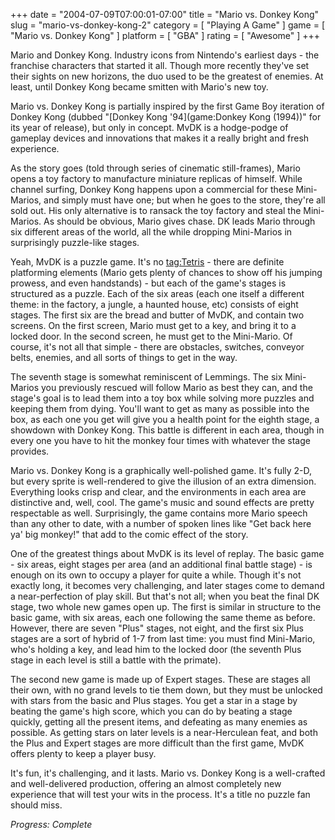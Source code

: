 +++
date = "2004-07-09T07:00:01-07:00"
title = "Mario vs. Donkey Kong"
slug = "mario-vs-donkey-kong-2"
category = [ "Playing A Game" ]
game = [ "Mario vs. Donkey Kong" ]
platform = [ "GBA" ]
rating = [ "Awesome" ]
+++

Mario and Donkey Kong. Industry icons from Nintendo's earliest days - the franchise characters that started it all. Though more recently they've set their sights on new horizons, the duo used to be the greatest of enemies. At least, until Donkey Kong became smitten with Mario's new toy.

Mario vs. Donkey Kong is partially inspired by the first Game Boy iteration of Donkey Kong (dubbed "[Donkey Kong '94](game:Donkey Kong (1994))" for its year of release), but only in concept. MvDK is a hodge-podge of gameplay devices and innovations that makes it a really bright and fresh experience.

As the story goes (told through series of cinematic still-frames), Mario opens a toy factory to manufacture miniature replicas of himself. While channel surfing, Donkey Kong happens upon a commercial for these Mini-Marios, and simply must have one; but when he goes to the store, they're all sold out. His only alternative is to ransack the toy factory and steal the Mini-Marios. As should be obvious, Mario gives chase. DK leads Mario through six different areas of the world, all the while dropping Mini-Marios in surprisingly puzzle-like stages.

Yeah, MvDK is a puzzle game. It's no <tag:Tetris> - there are definite platforming elements (Mario gets plenty of chances to show off his jumping prowess, and even handstands) - but each of the game's stages is structured as a puzzle. Each of the six areas (each one itself a different theme: in the factory, a jungle, a haunted house, etc) consists of eight stages. The first six are the bread and butter of MvDK, and contain two screens. On the first screen, Mario must get to a key, and bring it to a locked door. In the second screen, he must get to the Mini-Mario. Of course, it's not all that simple - there are obstacles, switches, conveyor belts, enemies, and all sorts of things to get in the way.

The seventh stage is somewhat reminiscent of Lemmings. The six Mini-Marios you previously rescued will follow Mario as best they can, and the stage's goal is to lead them into a toy box while solving more puzzles and keeping them from dying. You'll want to get as many as possible into the box, as each one you get will give you a health point for the eighth stage, a showdown with Donkey Kong. This battle is different in each area, though in every one you have to hit the monkey four times with whatever the stage provides.

Mario vs. Donkey Kong is a graphically well-polished game. It's fully 2-D, but every sprite is well-rendered to give the illusion of an extra dimension. Everything looks crisp and clear, and the environments in each area are distinctive and, well, cool. The game's music and sound effects are pretty respectable as well. Surprisingly, the game contains more Mario speech than any other to date, with a number of spoken lines like "Get back here ya' big monkey!" that add to the comic effect of the story.

One of the greatest things about MvDK is its level of replay. The basic game - six areas, eight stages per area (and an additional final battle stage) - is enough on its own to occupy a player for quite a while. Though it's not exactly long, it becomes very challenging, and later stages come to demand a near-perfection of play skill. But that's not all; when you beat the final DK stage, two whole new games open up. The first is similar in structure to the basic game, with six areas, each one following the same theme as before. However, there are seven "Plus" stages, not eight, and the first six Plus stages are a sort of hybrid of 1-7 from last time: you must find Mini-Mario, who's holding a key, and lead him to the locked door (the seventh Plus stage in each level is still a battle with the primate).

The second new game is made up of Expert stages. These are stages all their own, with no grand levels to tie them down, but they must be unlocked with stars from the basic and Plus stages. You get a star in a stage by beating the game's high score, which you can do by beating a stage quickly, getting all the present items, and defeating as many enemies as possible. As getting stars on later levels is a near-Herculean feat, and both the Plus and Expert stages are more difficult than the first game, MvDK offers plenty to keep a player busy.

It's fun, it's challenging, and it lasts. Mario vs. Donkey Kong is a well-crafted and well-delivered production, offering an almost completely new experience that will test your wits in the process. It's a title no puzzle fan should miss.

<i>Progress: Complete</i>